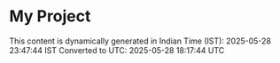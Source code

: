 # My Project

This content is dynamically generated in Indian Time (IST): 2025-05-28 23:47:44 IST
Converted to UTC: 2025-05-28 18:17:44 UTC
